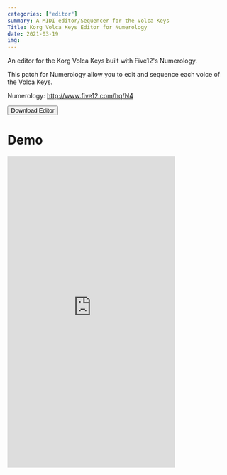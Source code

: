 ```yaml
---
categories: ["editor"]
summary: A MIDI editor/Sequencer for the Volca Keys
Title: Korg Volca Keys Editor for Numerology
date: 2021-03-19
img:
---
```

 
An editor for the Korg Volca Keys built with Five12's Numerology.  

This patch for Numerology allow you to edit and sequence each voice of the Volca Keys. 

Numerology: http://www.five12.com/hq/N4

<div class="buttons"> <a href="https://github.com/publicsamples/Korg-Volca-Keys-Editor-for-Numerology" target="_blank"> <button>Download Editor</button></a> </div>

# Demo

<iframe width="75%" height="700" src="https://www.youtube.com/embed/F8iNd0eTrtA" title="YouTube video player" frameborder="0" allow="accelerometer; autoplay; clipboard-write; encrypted-media; gyroscope; picture-in-picture" allowfullscreen></iframe>